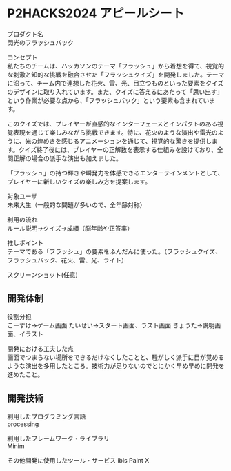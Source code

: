 # P2HACKS2024 アピールシート 

プロダクト名  
閃光のフラッシュバック

コンセプト  
私たちのチームは、ハッカソンのテーマ「フラッシュ」から着想を得て、視覚的な刺激と知的な挑戦を融合させた「フラッシュクイズ」を開発しました。テーマに沿って、チーム内で連想した花火、雷、光、目立つものといった要素をクイズのデザインに取り入れています。また、クイズに答えるにあたって「思い出す」という作業が必要な点から、「フラッシュバック」という要素も含まれています。

このクイズでは、プレイヤーが直感的なインターフェースとインパクトのある視覚表現を通じて楽しみながら挑戦できます。特に、花火のような演出や雷光のように、光の煌めきを感じるアニメーションを通じて、視覚的な驚きを提供します。クイズ終了後には、プレイヤーの正解数を表示する仕組みを設けており、全問正解の場合の派手な演出も加えました。

「フラッシュ」の持つ輝きや瞬発力を体感できるエンターテインメントとして、プレイヤーに新しいクイズの楽しみ方を提案します。

対象ユーザ  
未来大生（一般的な問題が多いので、全年齢対称）

利用の流れ  
ルール説明→クイズ→成績（脳年齢や正答率）

推しポイント  
テーマである「フラッシュ」の要素をふんだんに使った。（フラッシュクイズ、フラッシュバック、花火、雷、光、ライト）

スクリーンショット(任意)  

## 開発体制  

役割分担  
こーすけ→ゲーム画面
たいせい→スタート画面、ラスト画面
きょうた→説明画面、イラスト

開発における工夫した点  
画面でつまらない場所をできるだけなくしたことと、騒がしく派手に目が覚めるような演出を多用したところ。技術力が足りないのでとにかく早め早めに開発を進めたこと。

## 開発技術 

利用したプログラミング言語  
processing

利用したフレームワーク・ライブラリ  
Minim

その他開発に使用したツール・サービス
ibis Paint X
